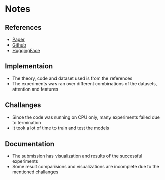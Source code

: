 # Notes

## References
- [Paper](https://arxiv.org/abs/2012.07436)
- [Github](https://github.com/zhouhaoyi/Informer2020)
- [HuggingFace](https://huggingface.co/docs/transformers/model_doc/informer)

## Implementaion
- The theory, code and dataset used is from the references
- The experiments was ran over different combinations of the datasets, attention and features

## Challanges
- Since the code was running on CPU only, many experiments failed due to termination
- It took a lot of time to train and test the models

## Documentation
- The submission has visualization and results of the successful experiments
- Some result comparisions and visualizations are incomplete due to the mentioned challanges

